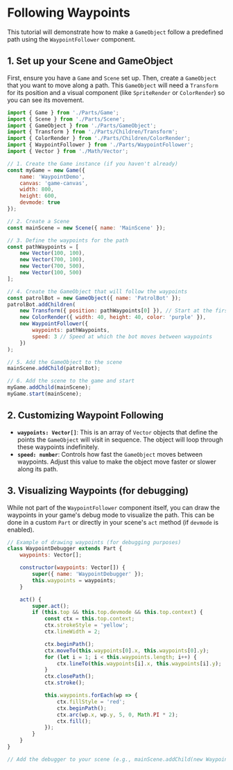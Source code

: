 # Following Waypoints

This tutorial will demonstrate how to make a `GameObject` follow a predefined path using the `WaypointFollower` component.

## 1. Set up your Scene and GameObject

First, ensure you have a `Game` and `Scene` set up. Then, create a `GameObject` that you want to move along a path. This `GameObject` will need a `Transform` for its position and a visual component (like `SpriteRender` or `ColorRender`) so you can see its movement.

```javascript
import { Game } from './Parts/Game';
import { Scene } from './Parts/Scene';
import { GameObject } from './Parts/GameObject';
import { Transform } from './Parts/Children/Transform';
import { ColorRender } from './Parts/Children/ColorRender';
import { WaypointFollower } from './Parts/WaypointFollower';
import { Vector } from './Math/Vector';

// 1. Create the Game instance (if you haven't already)
const myGame = new Game({
    name: 'WaypointDemo',
    canvas: 'game-canvas',
    width: 800,
    height: 600,
    devmode: true
});

// 2. Create a Scene
const mainScene = new Scene({ name: 'MainScene' });

// 3. Define the waypoints for the path
const pathWaypoints = [
    new Vector(100, 100),
    new Vector(700, 100),
    new Vector(700, 500),
    new Vector(100, 500)
];

// 4. Create the GameObject that will follow the waypoints
const patrolBot = new GameObject({ name: 'PatrolBot' });
patrolBot.addChildren(
    new Transform({ position: pathWaypoints[0] }), // Start at the first waypoint
    new ColorRender({ width: 40, height: 40, color: 'purple' }),
    new WaypointFollower({
        waypoints: pathWaypoints,
        speed: 3 // Speed at which the bot moves between waypoints
    })
);

// 5. Add the GameObject to the scene
mainScene.addChild(patrolBot);

// 6. Add the scene to the game and start
myGame.addChild(mainScene);
myGame.start(mainScene);
```

## 2. Customizing Waypoint Following

-   **`waypoints: Vector[]`**: This is an array of `Vector` objects that define the points the `GameObject` will visit in sequence. The object will loop through these waypoints indefinitely.
-   **`speed: number`**: Controls how fast the `GameObject` moves between waypoints. Adjust this value to make the object move faster or slower along its path.

## 3. Visualizing Waypoints (for debugging)

While not part of the `WaypointFollower` component itself, you can draw the waypoints in your game's debug mode to visualize the path. This can be done in a custom `Part` or directly in your scene's `act` method (if `devmode` is enabled).

```javascript
// Example of drawing waypoints (for debugging purposes)
class WaypointDebugger extends Part {
    waypoints: Vector[];

    constructor(waypoints: Vector[]) {
        super({ name: 'WaypointDebugger' });
        this.waypoints = waypoints;
    }

    act() {
        super.act();
        if (this.top && this.top.devmode && this.top.context) {
            const ctx = this.top.context;
            ctx.strokeStyle = 'yellow';
            ctx.lineWidth = 2;

            ctx.beginPath();
            ctx.moveTo(this.waypoints[0].x, this.waypoints[0].y);
            for (let i = 1; i < this.waypoints.length; i++) {
                ctx.lineTo(this.waypoints[i].x, this.waypoints[i].y);
            }
            ctx.closePath();
            ctx.stroke();

            this.waypoints.forEach(wp => {
                ctx.fillStyle = 'red';
                ctx.beginPath();
                ctx.arc(wp.x, wp.y, 5, 0, Math.PI * 2);
                ctx.fill();
            });
        }
    }
}

// Add the debugger to your scene (e.g., mainScene.addChild(new WaypointDebugger(pathWaypoints));)
```